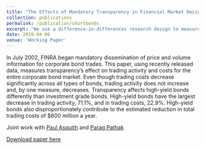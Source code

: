 ```yaml
---
title: "The Effects of Mandatory Transparency in Financial Market Design: Evidence from the Corporate Bond Market"
collection: publications
permalink: /publication/shortbonds
excerpt: 'We use a difference-in-differences research design to measure the impact of post-trade transparency on corporate bond trading activity and trading costs. (with Paul Asquith and Parag Pathak)'
date: 2019-04-06
venue: 'Working Paper'
---
```

In July 2002, FINRA began mandatory dissemination of price and volume information for corporate bond trades.  This paper, using recently released data, measures transparency’s effect on trading activity and costs for the entire corporate bond market.  Even though trading costs decrease significantly across all types of bonds, trading activity does not increase and, by one measure, decreases.  Transparency affects high-yield bonds differently than investment grade bonds. High-yield bonds have the largest decrease in trading activity, 71.1%, and in trading costs, 22.9%.  High-yield bonds also disproportionately contribute to the estimated reduction in total trading costs of $600 million a year.

Joint work with [Paul Asquith](https://mitsloan.mit.edu/faculty/directory/paul-asquith) and [Parag Pathak](https://economics.mit.edu/faculty/ppathak)


[Download paper here](http://tcovert.github.io/files/trace.pdf)

